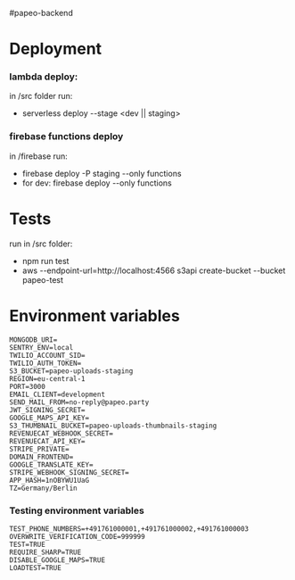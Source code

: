 #papeo-backend

# Deployment
### lambda deploy:
in /src folder run:
* serverless deploy --stage <dev || staging>

### firebase functions deploy
in /firebase run:
* firebase deploy -P staging --only functions
* for dev: firebase deploy --only functions

# Tests
run in /src folder:
* npm run test
* aws --endpoint-url=http://localhost:4566 s3api create-bucket --bucket papeo-test

# Environment variables
````
MONGODB_URI=
SENTRY_ENV=local
TWILIO_ACCOUNT_SID=
TWILIO_AUTH_TOKEN=
S3_BUCKET=papeo-uploads-staging
REGION=eu-central-1
PORT=3000
EMAIL_CLIENT=development
SEND_MAIL_FROM=no-reply@papeo.party
JWT_SIGNING_SECRET=
GOOGLE_MAPS_API_KEY=
S3_THUMBNAIL_BUCKET=papeo-uploads-thumbnails-staging
REVENUECAT_WEBHOOK_SECRET=
REVENUECAT_API_KEY=
STRIPE_PRIVATE=
DOMAIN_FRONTEND=
GOOGLE_TRANSLATE_KEY=
STRIPE_WEBHOOK_SIGNING_SECRET=
APP_HASH=1nOBYWU1UaG
TZ=Germany/Berlin
````

### Testing environment variables
````
TEST_PHONE_NUMBERS=+491761000001,+491761000002,+491761000003
OVERWRITE_VERIFICATION_CODE=999999
TEST=TRUE
REQUIRE_SHARP=TRUE
DISABLE_GOOGLE_MAPS=TRUE
LOADTEST=TRUE
`````

